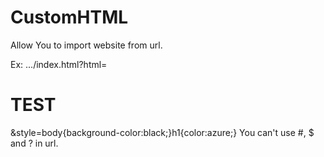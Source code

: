 # CustomHTML
Allow You to import website from url.

Ex: .../index.html?html=<h1>TEST</h1>&style=body{background-color:black;}h1{color:azure;}
You can't use #, $ and ? in url.

